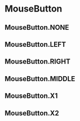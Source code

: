 # MouseButton

## MouseButton.NONE

## MouseButton.LEFT

## MouseButton.RIGHT

## MouseButton.MIDDLE

## MouseButton.X1

## MouseButton.X2
